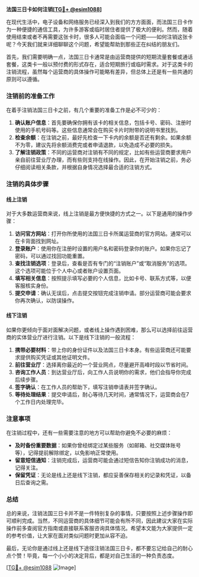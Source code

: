 **法国三日卡如何注销[[TG💪+ @esim1088](https://t.me/s/esim1088)]**

在现代生活中，电子设备和网络服务已经深入到我们的方方面面，而法国三日卡作为一种便捷的通信工具，为许多游客或临时居住者提供了极大的便利。然而，随着使用结束或者不再需要这张卡时，很多人可能会面临一个问题——如何注销这张卡呢？今天我们就来详细聊聊这个问题，希望能帮助到那些正在纠结的朋友们。

首先，我们需要明确一点，法国三日卡通常是由运营商提供的短期流量套餐或通话套餐，这类卡一般以预付费的形式存在，适合短期旅行或临时需求。对于这类卡的注销流程，虽然每个运营商的具体操作可能略有差异，但总体上还是有一些共通的原则可以遵循。

### 注销前的准备工作

在着手注销法国三日卡之前，有几个重要的准备工作是必不可少的：

1. **确认账户信息**：首先要确保你拥有该卡的相关信息，包括卡号、密码、注册时使用的手机号码等。这些信息通常会在购买卡片时附带的说明书里找到。
2. **检查余额**：在注销之前，最好先检查一下卡内的余额是否还有剩余。如果余额不为零，建议先将余额消费完或者申请退款，以免造成不必要的损失。
3. **了解注销政策**：不同的运营商对注销有不同的规定，比如有些运营商要求用户亲自前往营业厅办理，而有些则支持在线操作。因此，在开始注销之前，务必仔细阅读相关条款，并根据自身情况选择最合适的注销方式。

### 注销的具体步骤

#### 线上注销

对于大多数运营商来说，线上注销是最方便快捷的方式之一。以下是通用的操作步骤：

1. **访问官方网站**：打开你所使用的法国三日卡所属运营商的官方网站。通常可以在卡背面找到网址。
2. **登录账户**：使用你在注册时设置的用户名和密码登录你的账户。如果你忘记了密码，可以通过找回功能重置。
3. **查找注销选项**：登录后，查看是否有专门的“注销账户”或“取消服务”的选项。这个选项可能位于个人中心或者账户设置页面。
4. **填写相关信息**：按照提示填写必要的个人信息，比如卡号、联系方式等，以便客服核实身份。
5. **提交申请**：确认无误后，点击提交按钮完成注销申请。部分运营商可能会要求你再次确认，以防误操作。

#### 线下注销

如果你更倾向于面对面解决问题，或者线上操作遇到困难，那么可以选择前往运营商的实体营业厅进行注销。以下是线下注销的一般流程：

1. **携带必要材料**：带上你的身份证件以及法国三日卡本身。有些运营商还可能要求提供购买凭证或其他证明文件。
2. **前往营业厅**：选择离你最近的一个营业网点，尽量避开高峰时段以节省时间。
3. **咨询工作人员**：到达营业厅后，向工作人员说明你的需求，他们会指导你完成后续步骤。
4. **签字确认**：在工作人员的帮助下，填写注销申请表并签字确认。
5. **等待处理结果**：提交申请后，耐心等待几天时间，通常情况下，运营商会在7个工作日内处理完毕。

### 注意事项

在注销过程中，还有一些需要注意的地方可以帮助你避免不必要的麻烦：

- **及时备份重要数据**：如果你曾经绑定过某些服务（如邮箱、社交媒体账号等），记得提前解除绑定，以免影响正常使用。
- **留意短信通知**：注销完成后，运营商可能会通过短信告知你注销成功的消息，记得关注。
- **保留凭证**：无论是线上还是线下注销，都应妥善保存相关的记录和凭证，以备日后查询之需。

### 总结

总的来说，注销法国三日卡并不是一件特别复杂的事情，只要按照上述步骤操作即可顺利完成。当然，不同运营商的具体细节可能会有所不同，因此建议大家在实际操作前多查阅官方指南或直接联系客服咨询具体情况。希望本文能为大家提供一定的参考价值，让大家在面对类似问题时更加从容不迫。

最后，无论你是通过线上还是线下途径注销法国三日卡，都不要忘记给自己的耐心点个赞！毕竟，每一个小小的决定背后，都是对自己生活的一种负责态度。

[[TG💪+ @esim1088](https://t.me/s/esim1088) ![Image](https://i.postimg.cc/4NQfJmqS/Snipaste-2025-05-13-00-14-12.png)]